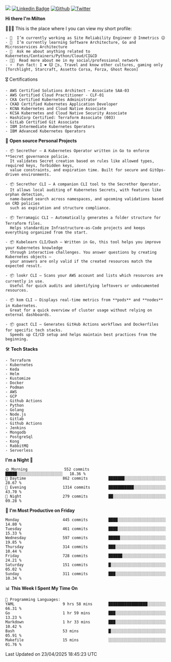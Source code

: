 ![](https://komarev.com/ghpvc/?username=miltlima&color=blueviolet) [![Linkedin Badge](https://img.shields.io/badge/-LinkedIn-blue?style=flat-square&logo=Linkedin&logoColor=white&link=https://www.linkedin.com/in/miltonlimaj/)](https://www.linkedin.com/in/miltonlimaj/) [![Github](https://img.shields.io/github/followers/miltlima?style=social)](https://github.com/miltlima?tab=followers) [![Twitter](https://img.shields.io/twitter/follow/milt_lima?style=social)](https://twitter.com/milt_lima)
 


     
**Hi there I'm Milton**

👨🏽‍💻 This is the place where I you can view my short profile:
```text
- 🔭  I’m currently working as Site Reliability Engineer @ Inmetrics 😉
- 🌱  I’m currently learning Software Architecture, Go and Microsservices Architecture
- 💬  Ask me about anything related to Kubernetes/Containers/Python/Cloud/CI&CD
- 👨‍💻  Read more about me in my social/professional network
- ⚡  Fun fact: I ❤️ 🐱 🐶s, Travel and know other cultures, gaming only [Torchlight, Starcraft, Assetto Corsa, Forza, Ghost Recon]
```
🎖 Certifications
```text
- AWS Certified Solutions Architect – Associate SAA-03
- AWS Certified Cloud Practitioner - CLF-01
- CKA Certified Kubernetes Administrator
- CKAD Certified Kubernetes Application Developer
- KCNA Kubernetes and Cloud Native Associate
- KCSA Kubernetes and Cloud Native Security Associate
- HashiCorp Certified: Terraform Associate (003)
- GitLab Certified Git Associate
- IBM Intermediate Kubernetes Operators
- IBM Advanced Kubernetes Operators
```
📐 **Open source Personal Projects**

```text
- 📦 Secrethor – A Kubernetes Operator written in Go to enforce **Secret governance policie.  
  It validates Secret creation based on rules like allowed types, required keys, forbidden keys,  
  value constraints, and expiration time. Built for secure and GitOps-driven environments.

- 📦 Secrethor CLI – A companion CLI tool to the Secrethor Operator.  
  It allows local auditing of Kubernetes Secrets, with features like orphan detection,  
  name-based search across namespaces, and upcoming validations based on CRD policies  
  such as expiration and structure compliance.

- 📦 Terramagic CLI – Automatically generates a folder structure for Terraform files.  
  Helps standardize Infrastructure-as-Code projects and keeps everything organized from the start.

- 📦 Kubelearn CLI/Dash – Written in Go, this tool helps you improve your Kubernetes knowledge  
  through interactive challenges. You answer questions by creating Kubernetes objects —  
  your answers are only valid if the created resources match the expected result.

- 📦 lookr CLI – Scans your AWS account and lists which resources are currently in use.  
  Useful for quick audits and identifying leftovers or undocumented resources.

- 📦 kom CLI – Displays real-time metrics from **pods** and **nodes** in Kubernetes.  
  Great for a quick overview of cluster usage without relying on external dashboards.

- 📦 goact CLI – Generates GitHub Actions workflows and Dockerfiles for specific tech stacks.  
  Speeds up CI/CD setup and helps maintain best practices from the beginning.
```
🛠 **Tech Stacks**

```text
- Terraform
- Kubernetes
- Keda
- Helm
- Kustomize
- Docker
- Podman
- AWS
- GCP
- Github Actions
- Python
- Golang
- Node.js
- Gitlab
- Github Actions
- Jenkins
- Mongodb
- PostgreSql
- Kong
- RabbitMQ
- Serverless
```         

<!--START_SECTION:waka-->
**I'm a Night 🦉** 

```text
🌞 Morning                552 commits         █████░░░░░░░░░░░░░░░░░░░░   18.36 % 
🌆 Daytime                862 commits         ███████░░░░░░░░░░░░░░░░░░   28.67 % 
🌃 Evening                1314 commits        ███████████░░░░░░░░░░░░░░   43.70 % 
🌙 Night                  279 commits         ██░░░░░░░░░░░░░░░░░░░░░░░   09.28 % 
```
📅 **I'm Most Productive on Friday** 

```text
Monday                   445 commits         ████░░░░░░░░░░░░░░░░░░░░░   14.80 % 
Tuesday                  461 commits         ████░░░░░░░░░░░░░░░░░░░░░   15.33 % 
Wednesday                597 commits         █████░░░░░░░░░░░░░░░░░░░░   19.85 % 
Thursday                 314 commits         ███░░░░░░░░░░░░░░░░░░░░░░   10.44 % 
Friday                   728 commits         ██████░░░░░░░░░░░░░░░░░░░   24.21 % 
Saturday                 151 commits         █░░░░░░░░░░░░░░░░░░░░░░░░   05.02 % 
Sunday                   311 commits         ███░░░░░░░░░░░░░░░░░░░░░░   10.34 % 
```


📊 **This Week I Spent My Time On** 

```text
💬 Programming Languages: 
YAML                     9 hrs 58 mins       █████████████████░░░░░░░░   66.31 % 
Go                       1 hr 59 mins        ███░░░░░░░░░░░░░░░░░░░░░░   13.23 % 
Markdown                 1 hr 33 mins        ███░░░░░░░░░░░░░░░░░░░░░░   10.42 % 
Bash                     53 mins             █░░░░░░░░░░░░░░░░░░░░░░░░   05.91 % 
Makefile                 15 mins             ░░░░░░░░░░░░░░░░░░░░░░░░░   01.76 % 
```


 Last Updated on 23/04/2025 18:45:23 UTC
<!--END_SECTION:waka-->
